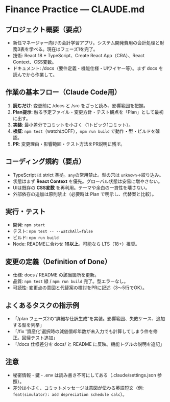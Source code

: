# Finance Practice — CLAUDE.md

## プロジェクト概要（要点）
- 新任マネージャー向けの会計学習アプリ。システム開発費用の会計処理と財務3表を学べる。現在はフェーズ1を完了。  
- 技術: React 18 + TypeScript、Create React App（CRA）、React Context、CSS変数。  
- ドキュメント: /docs（要件定義・機能仕様・UIワイヤー等）。まず docs を読んでから作業して。  

## 作業の基本フロー（Claude Code用）
1. **読むだけ**: 変更前に /docs と /src をざっと読み、影響範囲を把握。
2. **Plan提示**: 触る予定ファイル・変更方針・テスト観点を「Plan」として最初に出す。
3. **実装**: 最小差分でコミットを小さく（1トピック1コミット）。
4. **検証**: `npm test`（watchはOFF），`npm run build` で動作・型・ビルドを確認。
5. **PR**: 変更理由・影響範囲・テスト方法をPR説明に残す。

## コーディング規約（要点）
- TypeScript は strict 準拠。`any`の常用禁止。型の穴は `unknown`→絞り込み。
- 状態はまず **React Context** を優先。グローバル状態は安易に増やさない。
- UIは既存の **CSS変数** を再利用。テーマや余白の一貫性を壊さない。
- 外部依存の追加は原則禁止（必要時は Plan で明示し、代替案と比較）。

## 実行・テスト
- 開発: `npm start`
- テスト: `npm test -- --watchAll=false`
- ビルド: `npm run build`
- Node: READMEに合わせ **16以上**。可能なら LTS（18+）推奨。

## 変更の定義（Definition of Done）
- 仕様: docs / README の該当箇所を更新。
- 品質: `npm test` 緑 / `npm run build` 完了。型エラーなし。
- 可読性: 変更点の意図と代替案の検討をPRに記述（3〜5行でOK）。

## よくあるタスクの指示例
- 「/plan フェーズ2の“詳細な仕訳生成”を実装。影響範囲、失敗ケース、追加する型を列挙」
- 「/fix '資産化'選択時の減価償却年数が未入力でも計算してしまう件を修正。回帰テスト追加」
- 「/docs 仕様差分を docs/ と README に反映。機能トグルの説明を追記」

## 注意
- 秘密情報・鍵・.env は読み書き不可にしてある（.claude/settings.json 参照）。
- 差分は小さく、コミットメッセージは意図が伝わる英語短文（例: `feat(simulator): add depreciation schedule calc`）。